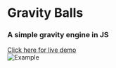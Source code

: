 # Gravity Balls
### A simple gravity engine in JS
<a href="https://ramanic.github.io/Gravity-Balls/">Click here for live demo</a><br />
![Example](https://raw.githubusercontent.com/ramanic/Gravity-Balls/master/example.gif)
